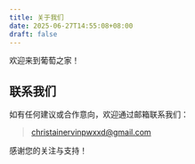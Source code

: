```yaml
---
title: 关于我们
date: 2025-06-27T14:55:08+08:00
draft: false
---
```



欢迎来到葡萄之家！

## 联系我们

如有任何建议或合作意向，欢迎通过邮箱联系我们：

> christainervinpwxxd@gmail.com

感谢您的关注与支持！
